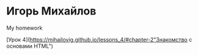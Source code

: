 

# Игорь Михайлов
My homework

[Урок 4](https://mihailovig.github.io/lessons_4/#chapter-2"Знакомство с основами HTML")
